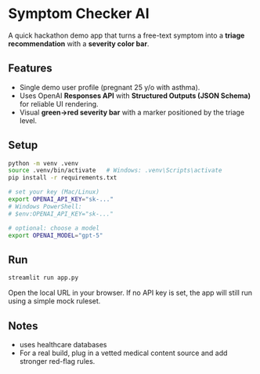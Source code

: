 
# Symptom Checker AI

A quick hackathon demo app that turns a free-text symptom into a **triage recommendation** with a **severity color bar**.

## Features
- Single demo user profile (pregnant 25 y/o with asthma).
- Uses OpenAI **Responses API** with **Structured Outputs (JSON Schema)** for reliable UI rendering.
- Visual **green→red severity bar** with a marker positioned by the triage level.

## Setup

```bash
python -m venv .venv
source .venv/bin/activate   # Windows: .venv\Scripts\activate
pip install -r requirements.txt

# set your key (Mac/Linux)
export OPENAI_API_KEY="sk-..."
# Windows PowerShell:
# $env:OPENAI_API_KEY="sk-..."

# optional: choose a model
export OPENAI_MODEL="gpt-5"
```

## Run
```bash
streamlit run app.py
```

Open the local URL in your browser. If no API key is set, the app will still run using a simple mock ruleset.

## Notes
- uses healthcare databases
- For a real build, plug in a vetted medical content source and add stronger red-flag rules.
